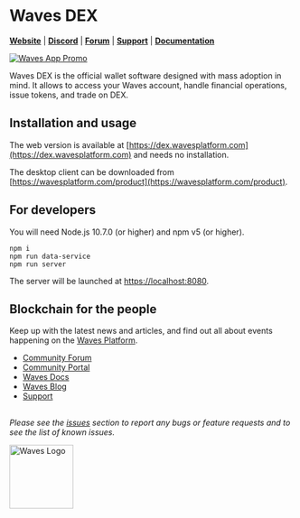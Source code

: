 # Waves DEX

[**Website**](https://wavesplatform.com/) | [**Discord**](https://discord.gg/cnFmDyA) | [**Forum**](https://forum.wavesplatform.com/) | [**Support**](https://support.wavesplatform.com/) | [**Documentation**](https://docs.wavesplatform.com)

[![Waves App Promo](https://raw.githubusercontent.com/wavesplatform/WavesGUI/dev/README_IMG_01.png)](https://wavesplatform.com/product)

Waves DEX is the official wallet software designed with mass adoption in mind. It allows to access your Waves account, handle financial operations, issue tokens, and trade on DEX.

## Installation and usage

The web version is available at [https://dex.wavesplatform.com](https://dex.wavesplatform.com) and needs no installation.

The desktop client can be downloaded from [https://wavesplatform.com/product](https://wavesplatform.com/product).

## For developers

You will need Node.js 10.7.0 (or higher) and npm v5 (or higher).

```
npm i
npm run data-service
npm run server
```

The server will be launched at [https://localhost:8080](https://localhost:8080).

## Blockchain for the people

Keep up with the latest news and articles, and find out all about events happening on the [Waves Platform](https://wavesplatform.com/).

* [Community Forum](https://forum.wavesplatform.com/)
* [Community Portal](https://wavescommunity.com/)
* [Waves Docs](https://docs.wavesplatform.com/)
* [Waves Blog](https://blog.wavesplatform.com/)
* [Support](https://support.wavesplatform.com/)

##

_Please see the [issues](https://github.com/wavesplatform/WavesGUI/issues) section to report any bugs or feature requests and to see the list of known issues._

[<img src="https://cdn.worldvectorlogo.com/logos/waves-6.svg" width="113px" alt="Waves Logo" />](https://wavesplatform.com)
